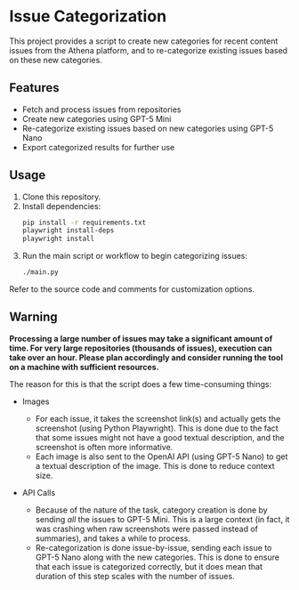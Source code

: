 # Issue Categorization

This project provides a script to create new categories for recent content issues from the Athena platform, and to re-categorize existing issues based on these new categories.

## Features

- Fetch and process issues from repositories
- Create new categories using GPT-5 Mini
- Re-categorize existing issues based on new categories using GPT-5 Nano
- Export categorized results for further use

## Usage

1. Clone this repository.
2. Install dependencies:
   ```bash
   pip install -r requirements.txt
   playwright install-deps
   playwright install
   ```
3. Run the main script or workflow to begin categorizing issues:
   ```bash
   ./main.py
   ```

Refer to the source code and comments for customization options.

## Warning

**Processing a large number of issues may take a significant amount of time. For very large repositories (thousands of issues), execution can take over an hour. Please plan accordingly and consider running the tool on a machine with sufficient resources.**

The reason for this is that the script does a few time-consuming things:
 - Images
   - For each issue, it takes the screenshot link(s) and actually gets the screenshot (using Python Playwright). This is done due to the fact that some issues might not have a good textual description, and the screenshot is often more informative.
   - Each image is also sent to the OpenAI API (using GPT-5 Nano) to get a textual description of the image. This is done to reduce context size. 

 - API Calls
   - Because of the nature of the task, category creation is done by sending _all_ the issues to GPT-5 Mini. This is a large context (in fact, it was crashing when raw screenshots were passed instead of summaries), and takes a while to process. 
   - Re-categorization is done issue-by-issue, sending each issue to GPT-5 Nano along with the new categories. This is done to ensure that each issue is categorized correctly, but it does mean that duration of this step scales with the number of issues.
